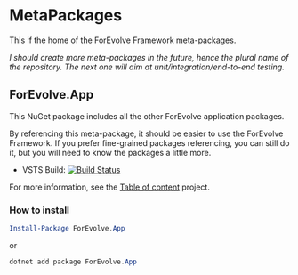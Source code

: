 # MetaPackages

This if the home of the ForEvolve Framework meta-packages.

_I should create more meta-packages in the future, hence the plural name of the repository. The next one will aim at unit/integration/end-to-end testing._

## ForEvolve.App

This NuGet package includes all the other ForEvolve application packages.

By referencing this meta-package, it should be easier to use the ForEvolve Framework.
If you prefer fine-grained packages referencing, you can still do it, but you will need to know the packages a little more.

-   VSTS Build: [![Build Status](https://forevolve.visualstudio.com/ForEvolve-Framework/_apis/build/status/ForEvolve.App)](https://forevolve.visualstudio.com/ForEvolve-Framework/_build/latest?definitionId=34)

For more information, see the [Table of content](https://github.com/ForEvolve/Toc) project.

### How to install

```powershell
Install-Package ForEvolve.App
```

or

```powershell
dotnet add package ForEvolve.App
```
